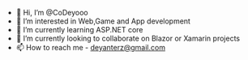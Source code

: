 - 👋 Hi, I’m @CoDeyooo
- 👀 I’m interested in Web,Game and App development
- 🌱 I’m currently learning ASP.NET core
- 💞️ I’m currently looking to collaborate on Blazor or Xamarin projects
- 📫 How to reach me - deyanterz@gmail.com

<!---
CoDeyooo/CoDeyooo is a ✨ special ✨ repository because its `README.md` (this file) appears on your GitHub profile.
You can click the Preview link to take a look at your changes.
--->
